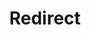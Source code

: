 ﻿---
layout: src/layouts/Redirect.astro
title: Redirect
redirect: https://octopus.com/docs/octopus-rest-api/octopus-cli/promote-release
pubDate:  2023-01-01
navSearch: false
navSitemap: false
navMenu: false
---
